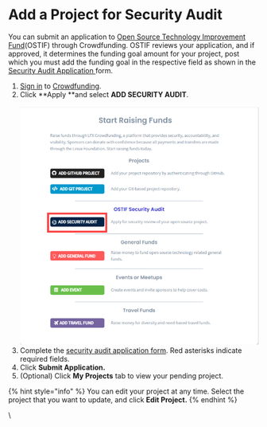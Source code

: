 # Add a Project for Security Audit

You can submit an application to [Open Source Technology Improvement Fund](https://ostif.org/the-ostif-mission/)(OSTIF) through Crowdfunding. OSTIF reviews your application, and if approved, it determines the funding goal amount for your project, post which you must add the funding goal in the respective field as shown in the [Security Audit Application ](../security-audit-application.md)form.

1. [Sign in](../../sso/sign-in/) to [Crowdfunding](https://crowdfunding.lfx.linuxfoundation.org).
2. Click **Apply **and select **ADD SECURITY AUDIT**.\
   \
   &#x20;![](../../.gitbook/assets/add-security-audits.png)&#x20;
3. Complete the [security audit application form](../security-audit-application.md). Red asterisks indicate required fields.
4. Click **Submit Application.**
5. (Optional) Click **My Projects** tab to view your pending project.

{% hint style="info" %}
You can edit your project at any time. Select the project that you want to update, and click **Edit Project.**
{% endhint %}

\


